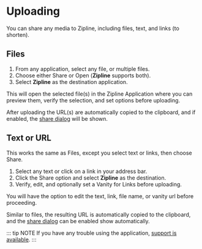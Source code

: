 # Uploading

You can share any media to Zipline, including files, text, and links (to shorten).

## Files

1. From any application, select any file, or multiple files.
2. Choose either Share or Open (**Zipline** supports both).
3. Select **Zipline** as the destination application.

This will open the selected file(s) in the Zipline Application where you can preview them,
verify the selection, and set options before uploading.

After uploading the URL(s) are automatically copied to the clipboard,
and if enabled, the [share dialog](../docs/settings.md#show-share-after-upload) will be shown.

## Text or URL

This works the same as Files, except you select text or links, then choose Share.

1. Select any text or click on a link in your address bar.
2. Click the Share option and select **Zipline** as the destination.
3. Verify, edit, and optionally set a Vanity for Links before uploading.

You will have the option to edit the text, link, file name, or vanity url before proceeding.

Similar to files, the resulting URL is automatically copied to the clipboard,
and the [share dialog](../docs/settings.md#show-share-after-upload) can be enabled show automatically.

::: tip NOTE
If you have any trouble using the application, [support is available](./support.md).
:::
